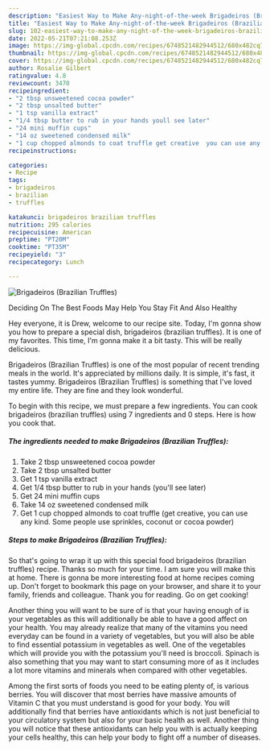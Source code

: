 ```yaml
---
description: "Easiest Way to Make Any-night-of-the-week Brigadeiros (Brazilian Truffles)"
title: "Easiest Way to Make Any-night-of-the-week Brigadeiros (Brazilian Truffles)"
slug: 102-easiest-way-to-make-any-night-of-the-week-brigadeiros-brazilian-truffles
date: 2022-05-21T07:21:08.253Z
image: https://img-global.cpcdn.com/recipes/6748521482944512/680x482cq70/brigadeiros-brazilian-truffles-recipe-main-photo.jpg
thumbnail: https://img-global.cpcdn.com/recipes/6748521482944512/680x482cq70/brigadeiros-brazilian-truffles-recipe-main-photo.jpg
cover: https://img-global.cpcdn.com/recipes/6748521482944512/680x482cq70/brigadeiros-brazilian-truffles-recipe-main-photo.jpg
author: Rosalie Gilbert
ratingvalue: 4.8
reviewcount: 3470
recipeingredient:
- "2 tbsp unsweetened cocoa powder"
- "2 tbsp unsalted butter"
- "1 tsp vanilla extract"
- "1/4 tbsp butter to rub in your hands youll see later"
- "24 mini muffin cups"
- "14 oz sweetened condensed milk"
- "1 cup chopped almonds to coat truffle get creative  you can use any kind  Some people use sprinkles coconut or cocoa powder"
recipeinstructions:

categories:
- Recipe
tags:
- brigadeiros
- brazilian
- truffles

katakunci: brigadeiros brazilian truffles 
nutrition: 295 calories
recipecuisine: American
preptime: "PT20M"
cooktime: "PT35M"
recipeyield: "3"
recipecategory: Lunch

---
```



![Brigadeiros (Brazilian Truffles)](https://img-global.cpcdn.com/recipes/6748521482944512/680x482cq70/brigadeiros-brazilian-truffles-recipe-main-photo.jpg)

Deciding On The Best Foods May Help You Stay Fit And Also Healthy

Hey everyone, it is Drew, welcome to our recipe site. Today, I'm gonna show you how to prepare a special dish, brigadeiros (brazilian truffles). It is one of my favorites. This time, I'm gonna make it a bit tasty. This will be really delicious.



Brigadeiros (Brazilian Truffles) is one of the most popular of recent trending meals in the world. It's appreciated by millions daily. It is simple, it's fast, it tastes yummy. Brigadeiros (Brazilian Truffles) is something that I've loved my entire life. They are fine and they look wonderful.


To begin with this recipe, we must prepare a few ingredients. You can cook brigadeiros (brazilian truffles) using 7 ingredients and 0 steps. Here is how you cook that.

<!--inarticleads1-->

##### The ingredients needed to make Brigadeiros (Brazilian Truffles):

1. Take 2 tbsp unsweetened cocoa powder
1. Take 2 tbsp unsalted butter
1. Get 1 tsp vanilla extract
1. Get 1/4 tbsp butter to rub in your hands (you&#39;ll see later)
1. Get 24 mini muffin cups
1. Take 14 oz sweetened condensed milk
1. Get 1 cup chopped almonds to coat truffle (get creative,  you can use any kind.  Some people use sprinkles, coconut or cocoa powder)




<!--inarticleads2-->

##### Steps to make Brigadeiros (Brazilian Truffles):





So that's going to wrap it up with this special food brigadeiros (brazilian truffles) recipe. Thanks so much for your time. I am sure you will make this at home. There is gonna be more interesting food at home recipes coming up. Don't forget to bookmark this page on your browser, and share it to your family, friends and colleague. Thank you for reading. Go on get cooking!

Another thing you will want to be sure of is that your having enough of is your vegetables as this will additionally be able to have a good affect on your health. You may already realize that many of the vitamins you need everyday can be found in a variety of vegetables, but you will also be able to find essential potassium in vegetables as well. One of the vegetables which will provide you with the potassium you'll need is broccoli. Spinach is also something that you may want to start consuming more of as it includes a lot more vitamins and minerals when compared with other vegetables.

Among the first sorts of foods you need to be eating plenty of, is various berries. You will discover that most berries have massive amounts of Vitamin C that you must understand is good for your body. You will additionally find that berries have antioxidants which is not just beneficial to your circulatory system but also for your basic health as well. Another thing you will notice that these antioxidants can help you with is actually keeping your cells healthy, this can help your body to fight off a number of diseases.
